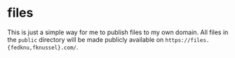 # files

This is just a simple way for me to publish files to my own domain. All files in the `public` directory will be made publicly available on `https://files.{fedknu,fknussel}.com/`.
